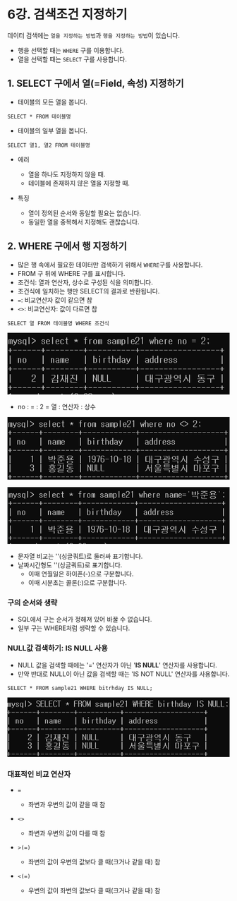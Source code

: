 # 6강. 검색조건 지정하기

데이터 검색에는 `열을 지정하는 방법`과 `행을 지정하는 방법`이 있습니다. 

- 행을 선택할 때는 `WHERE` 구를 이용합니다.
- 열을 선택할 때는 `SELECT` 구를 사용합니다.

## 1. SELECT 구에서 열(=Field, 속성) 지정하기

- 테이블의 모든 열을 봅니다.

```mysql
SELECT * FROM 테이블명
```

- 테이블의 일부 열을 봅니다.
```mysql
SELECT 열1, 열2 FROM 테이블명
```

- 에러
    - 열을 하나도 지정하지 않을 때.
    - 테이블에 존재하지 않은 열을 지정할 때.
    
- 특징
    - 열이 정의된 순서와 동일할 필요는 없습니다.
    - 동일한 열을 중복해서 지정해도 괜찮습니다.

## 2. WHERE 구에서 행 지정하기 
- 많은 행 속에서 필요한 데이터만 검색하기 위해서 `WHERE`구를 사용합니다.
- FROM 구 뒤에 WHERE 구를 표시합니다.
- 조건식: 열과 연산자, 상수로 구성된 식을 의미합니다.
- 조건식에 일치하는 행만 SELECT의 결과로 반환됩니다.
- `=`: 비교연산자 값이 같으면 참
- `<>`: 비교연산자: 값이 다르면 참
```mysql
SELECT 열 FROM 테이블명 WHERE 조건식
```

![](image/where.png)
- no : = : 2 = 열 : 연산자 : 상수

![](image/where2.png)

![](image/where3.png)
- 문자열 비교는 ''(싱글쿼트)로 둘러싸 표기합니다.
- 날짜시간형도 ''(싱글쿼트)로 표기합니다.
  - 이때 연월일은 하이픈(-)으로 구분합니다.
  - 이때 시분초는 콜론(:)으로 구분합니다.

### 구의 순서와 생략
- SQL에서 구는 순서가 정해져 있어 바꿀 수 없습니다.
- 일부 구는 WHERE처럼 생략할 수 있습니다.

### NULL값 검색하기: IS NULL 사용
- NULL 값을 검색할 때에는 '=' 연산자가 아닌 '**IS NULL**' 연산자를 사용합니다.
- 만약 반대로 NULL이 아닌 값을 검색할 때는 'IS NOT NULL' 연산자를 사용합니다.
```mysql
SELECT * FROM sample21 WHERE bitrhday IS NULL;
```

![](image/ISNULL.png)

### 대표적인 비교 연산자
- `=` 
  - 좌변과 우변의 값이 같을 때 참
  
- `<>`
  - 좌변과 우변의 값이 다를 때 참
  
- `>(=)`
  - 좌변의 값이 우변의 값보다 클 때(크거나 같을 때) 참
  
- `<(=)`
  - 우변의 값이 좌변의 값보다 클 때(크거나 같을 때) 참
  
